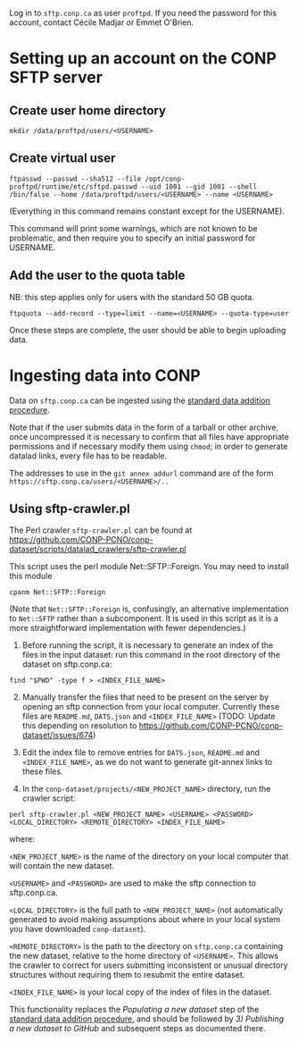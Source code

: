 
Log in to ```sftp.conp.ca``` as user ```proftpd```.  If you need the password for this account, contact Cécile Madjar or Emmet O'Brien.

# Setting up an account on the CONP SFTP server

## Create user home directory

```
mkdir /data/proftpd/users/<USERNAME>
```

## Create virtual user

```
ftpasswd --passwd --sha512 --file /opt/conp-proftpd/runtime/etc/sftpd.passwd --uid 1001 --gid 1001 --shell /bin/false --home /data/proftpd/users/<USERNAME> --name <USERNAME>
```

(Everything in this command remains constant except for the USERNAME).

This command will print some warnings, which are not known to be problematic, and then require you to specify an initial password for USERNAME.

## Add the user to the quota table

NB: this step applies only for users with the standard 50 GB quota.

```
ftpquota --add-record --type=limit --name=<USERNAME> --quota-type=user
```

Once these steps are complete, the user should be able to begin uploading data.


# Ingesting data into CONP

Data on ```sftp.conp.ca``` can be ingested using the [standard data addition procedure](https://github.com/CONP-PCNO/conp-documentation/blob/master/datalad_dataset_addition_procedure.md).

Note that if the user submits data in the form of a tarball or other archive, once uncompressed it is necessary to confirm that all files have appropriate permissions and if necessary modify them using ```chmod```; in order to generate datalad links, every file has to be readable.

The addresses to use in the ```git annex addurl``` command are of the form ```https://sftp.conp.ca/users/<USERNAME>/..```

## Using sftp-crawler.pl

The Perl crawler ```sftp-crawler.pl``` can be found at https://github.com/CONP-PCNO/conp-dataset/scripts/datalad_crawlers/sftp-crawler.pl

This script uses the perl module Net::SFTP::Foreign.  You may need to install this module 

```
cpanm Net::SFTP::Foreign
```

(Note that ```Net::SFTP::Foreign``` is, confusingly, an alternative implementation to ```Net::SFTP``` rather than a subcomponent. It is used in this script as it is a more straightforward implementation with fewer dependencies.)

1. Before running the script, it is necessary to generate an index of the files in the input dataset: run this command in the root directory of the dataset on sftp.conp.ca:

```
find "$PWD" -type f > <INDEX_FILE_NAME>
```

2. Manually transfer the files that need to be present on the server by opening an sftp connection from your local computer.  Currently these files are ```README.md```,  ```DATS.json```  and ```<INDEX_FILE_NAME>``` (TODO: Update this depending on resolution to https://github.com/CONP-PCNO/conp-dataset/issues/674)

3. Edit the index file to remove entries for ```DATS.json```, ```README.md``` and ```<INDEX_FILE_NAME>```, as we do not want to generate git-annex links to these files.  

4. In the ```conp-dataset/projects/<NEW_PROJECT_NAME>``` directory, run the crawler script:

```
perl sftp-crawler.pl <NEW_PROJECT_NAME> <USERNAME> <PASSWORD> <LOCAL_DIRECTORY> <REMOTE_DIRECTORY> <INDEX_FILE_NAME>
```

where:

```<NEW_PROJECT_NAME>``` is the name of the directory on your local computer that will contain the new dataset.

```<USERNAME>``` and ```<PASSWORD>``` are used to make the sftp connection to sftp.conp.ca.

```<LOCAL_DIRECTORY>``` is the full path to ```<NEW_PROJECT_NAME>``` (not automatically generated to avoid making assumptions about where in your local system you have downloaded ```conp-dataset```).

```<REMOTE_DIRECTORY>``` is the path to the directory on ```sftp.conp.ca``` containing the new dataset,  relative to the home directory of ```<USERNAME>```.  This allows the crawler to correct for users submitting inconsistent or unusual directory structures without requiring them to resubmit the entire dataset.

  ```<INDEX_FILE_NAME>``` is your local copy of the index of files in the dataset.
  
This functionality replaces the *Populating a new dataset* step of the [standard data addition procedure](https://github.com/CONP-PCNO/conp-documentation/blob/master/datalad_dataset_addition_procedure.md), and should be followed by *3) Publishing a new dataset to GitHub* and subsequent steps as documented there.
